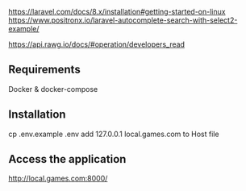 

https://laravel.com/docs/8.x/installation#getting-started-on-linux
https://www.positronx.io/laravel-autocomplete-search-with-select2-example/

https://api.rawg.io/docs/#operation/developers_read

## Requirements
Docker & docker-compose

## Installation
cp .env.example .env
add 127.0.0.1 local.games.com to Host file

## Access the application
http://local.games.com:8000/

